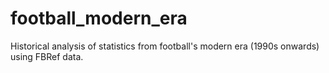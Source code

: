 # football_modern_era
Historical analysis of statistics from football's modern era (1990s onwards) using FBRef data.
